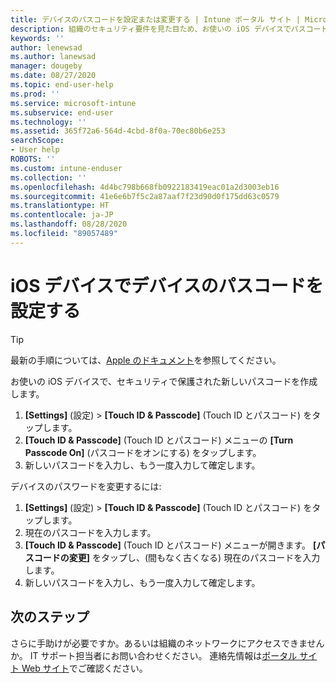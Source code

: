 ```yaml
---
title: デバイスのパスコードを設定または変更する | Intune ポータル サイト | Microsoft Docs
description: 組織のセキュリティ要件を見た目ため、お使いの iOS デバイスでパスコードを設定または変更します。
keywords: ''
author: lenewsad
ms.author: lanewsad
manager: dougeby
ms.date: 08/27/2020
ms.topic: end-user-help
ms.prod: ''
ms.service: microsoft-intune
ms.subservice: end-user
ms.technology: ''
ms.assetid: 365f72a6-564d-4cbd-8f0a-70ec80b6e253
searchScope:
- User help
ROBOTS: ''
ms.custom: intune-enduser
ms.collection: ''
ms.openlocfilehash: 4d4bc798b668fb0922183419eac01a2d3003eb16
ms.sourcegitcommit: 41e6e6b7f5c2a87aaf7f23d90d0f175dd63c0579
ms.translationtype: HT
ms.contentlocale: ja-JP
ms.lasthandoff: 08/28/2020
ms.locfileid: "89057489"
---
```

# <a name="set-a-device-passcode-on-ios-device"></a>iOS デバイスでデバイスのパスコードを設定する  

> [!TIP]
> 最新の手順については、[Apple のドキュメント](https://support.apple.com/HT204060)を参照してください。 

お使いの iOS デバイスで、セキュリティで保護された新しいパスコードを作成します。  

1. **[Settings]** (設定)  >  **[Touch ID & Passcode]** (Touch ID とパスコード) をタップします。
2. **[Touch ID & Passcode]** (Touch ID とパスコード) メニューの **[Turn Passcode On]** (パスコードをオンにする) をタップします。
3. 新しいパスコードを入力し、もう一度入力して確定します。  

デバイスのパスワードを変更するには: 

1. **[Settings]** (設定)  >  **[Touch ID & Passcode]** (Touch ID とパスコード) をタップします。
2. 現在のパスコードを入力します。 
3. **[Touch ID & Passcode]** (Touch ID とパスコード) メニューが開きます。 **[パスコードの変更]** をタップし、(間もなく古くなる) 現在のパスコードを入力します。  
4. 新しいパスコードを入力し、もう一度入力して確定します。  


## <a name="next-steps"></a>次のステップ  

さらに手助けが必要ですか。あるいは組織のネットワークにアクセスできませんか。 IT サポート担当者にお問い合わせください。 連絡先情報は[ポータル サイト Web サイト](https://go.microsoft.com/fwlink/?linkid=2010980)でご確認ください。  
